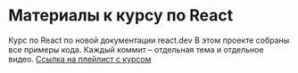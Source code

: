 # Материалы к курсу по React
Курс по React по новой документации react.dev
В этом проекте собраны все примеры кода. Каждый коммит – отдельная тема и отдельное видео. 
[Ссылка на плейлист с курсом](https://www.youtube.com/watch?v=w4oNcyFhqzw&list=PL_Ff6C61NLImA9pRrkFXp8yaWz1_RtFdQ)